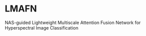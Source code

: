# LMAFN
NAS-guided Lightweight Multiscale Attention Fusion Network for Hyperspectral Image Classification
